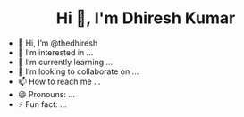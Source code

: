 <h1 align="center">Hi 👋, I'm Dhiresh Kumar</h1>

- 👋 Hi, I’m @thedhiresh
- 👀 I’m interested in ...
- 🌱 I’m currently learning ...
- 💞️ I’m looking to collaborate on ...
- 📫 How to reach me ...
- 😄 Pronouns: ...
- ⚡ Fun fact: ...

<!---
thedhiresh/thedhiresh is a ✨ special ✨ repository because its `README.md` (this file) appears on your GitHub profile.
You can click the Preview link to take a look at your changes.
--->
